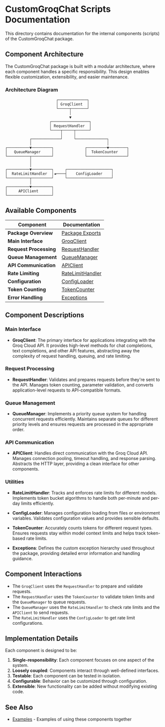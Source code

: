 # CustomGroqChat Scripts Documentation

This directory contains documentation for the internal components (scripts) of the CustomGroqChat package.

## Component Architecture

The CustomGroqChat package is built with a modular architecture, where each component handles a specific responsibility. This design enables flexible customization, extensibility, and easier maintenance.

### Architecture Diagram

```
                       ┌─────────────┐
                       │ GroqClient  │
                       └─────┬───────┘
                             │
                             ▼
                    ┌─────────────────┐
                    │ RequestHandler  │
                    └────┬─────┬──────┘
                         │     │
           ┌─────────────┘     └──────────────┐
           │                                  │
┌──────────▼─────────┐              ┌─────────▼────────┐
│   QueueManager     │              │  TokenCounter    │
└──────────┬─────────┘              └──────────────────┘
           │
           │
┌──────────▼─────────┐     ┌────────────────────┐
│  RateLimitHandler  │◄────┤    ConfigLoader    │
└──────────┬─────────┘     └────────────────────┘
           │
┌──────────▼─────────┐
│     APIClient      │
└────────────────────┘
```

## Available Components

| Component | Documentation |
|-----------|---------------|
| **Package Overview** | [Package Exports](package_exports.md) |
| **Main Interface** | [GroqClient](groq_client.md) |
| **Request Processing** | [RequestHandler](request_handler.md) |
| **Queue Management** | [QueueManager](queue_manager.md) |
| **API Communication** | [APIClient](api_client.md) |
| **Rate Limiting** | [RateLimitHandler](rate_limit_handler.md) |
| **Configuration** | [ConfigLoader](config_loader.md) |
| **Token Counting** | [TokenCounter](token_counter.md) |
| **Error Handling** | [Exceptions](exceptions.md) |

## Component Descriptions

### Main Interface

- **GroqClient**: The primary interface for applications integrating with the Groq Cloud API. It provides high-level methods for chat completions, text completions, and other API features, abstracting away the complexity of request handling, queuing, and rate limiting.

### Request Processing

- **RequestHandler**: Validates and prepares requests before they're sent to the API. Manages token counting, parameter validation, and converts application-level requests to API-compatible formats.

### Queue Management

- **QueueManager**: Implements a priority queue system for handling concurrent requests efficiently. Maintains separate queues for different priority levels and ensures requests are processed in the appropriate order.

### API Communication

- **APIClient**: Handles direct communication with the Groq Cloud API. Manages connection pooling, timeout handling, and response parsing. Abstracts the HTTP layer, providing a clean interface for other components.

### Utilities

- **RateLimitHandler**: Tracks and enforces rate limits for different models. Implements token bucket algorithms to handle both per-minute and per-day limits efficiently.

- **ConfigLoader**: Manages configuration loading from files or environment variables. Validates configuration values and provides sensible defaults.

- **TokenCounter**: Accurately counts tokens for different request types. Ensures requests stay within model context limits and helps track token-based rate limits.

- **Exceptions**: Defines the custom exception hierarchy used throughout the package, providing detailed error information and handling guidance.

## Component Interactions

- The `GroqClient` uses the `RequestHandler` to prepare and validate requests.
- The `RequestHandler` uses the `TokenCounter` to validate token limits and the `QueueManager` to queue requests.
- The `QueueManager` uses the `RateLimitHandler` to check rate limits and the `APIClient` to send requests.
- The `RateLimitHandler` uses the `ConfigLoader` to get rate limit configurations.

## Implementation Details

Each component is designed to be:

1. **Single-responsibility**: Each component focuses on one aspect of the system.
2. **Loosely coupled**: Components interact through well-defined interfaces.
3. **Testable**: Each component can be tested in isolation.
4. **Configurable**: Behavior can be customized through configuration.
5. **Extensible**: New functionality can be added without modifying existing code.

## See Also

- [Examples](../examples.md) - Examples of using these components together 